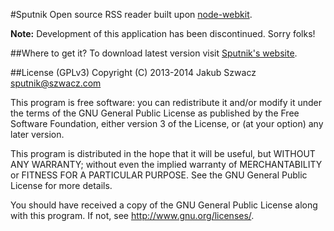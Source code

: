#Sputnik
Open source RSS reader built upon [node-webkit](https://github.com/rogerwang/node-webkit).

**Note:** Development of this application has been discontinued. Sorry folks!

##Where to get it?
To download latest version visit [Sputnik's website](http://sputnik.szwacz.com).

##License (GPLv3)
Copyright (C) 2013-2014 Jakub Szwacz <sputnik@szwacz.com>

This program is free software: you can redistribute it and/or modify
it under the terms of the GNU General Public License as published by
the Free Software Foundation, either version 3 of the License, or
(at your option) any later version.

This program is distributed in the hope that it will be useful,
but WITHOUT ANY WARRANTY; without even the implied warranty of
MERCHANTABILITY or FITNESS FOR A PARTICULAR PURPOSE.  See the
GNU General Public License for more details.

You should have received a copy of the GNU General Public License
along with this program.  If not, see <http://www.gnu.org/licenses/>.
